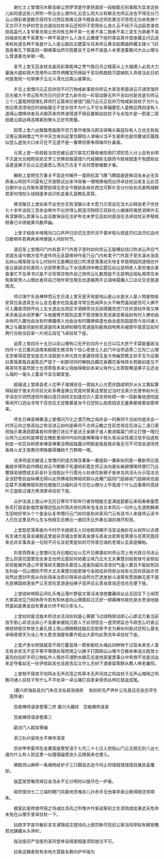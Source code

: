 <!-- { "loadSidebar": true } -->
　　谢化士上堂僧问木鲸击破尘劳梦须是作家铁面皮一段殷勤无别事秪为显发这些儿如何是这些儿师吹一吹云会么僧作礼云恁么则大众有赖去也师云汝也不得无分乃云山僧前者遣数员宿将东讨西征南擒北获今既各各还师凯奏岂可劳而无功未免铸个无文印子为伊封赏去也遂拈拄杖卓云还知印子受用处么良久云不经汗马边庭苦谁信勋高盖代人复举黄龙南云世间有五种不易一化者不易二施者不易三变生为熟者不易四端坐吃者不易更有一种不易是什么人良久云聻便下座时翠岩真作首座藏主问云适来和尚道五种不易是什么人座云脑后见腮莫与往来师云黄龙起模画样藏主拨火飞灰首座看孔下楔虽则一期佛事灿然可观要且于五种不易底人未曾道着敢问大众山僧与么曾道着也未喝一喝。

　　圣节上堂玉蕊金枝龙姿凤彩禀乾坤之秀气吸日月之精英从上大福德人必具大力量操大威权得大受用所以灵符炳耀宝历绵延千官剑佩趋跄万国梯航入贡政当此日如何是嵩祝一句举拂子云北斗清光远南山睿算长。

　　岁旦上堂僧问元正启祚则不问万物咸新事若何师云大家含笑面进云可谓灵瑞符应光被大千师云陈年历日问旧岁念九新年初一形容动静无所不吉如何是吉底句师云三个儿童辊绣毬僧礼拜师打云莫来拦彼毬门路乃云元正启祚万物咸新拄杖子为什么依旧黑漆漆地应时纳祐罄无不宜水牯牛为什么不甘水草偏要犯人苗稼这两则语有人道得山僧唤侍者另点碗茶来供养道得道不得且置秪如拄杖子与水牯牛是一耶是二耶拍膝云路远峰高稀客到聚头正好共啇量。

　　因雪上堂六出飘飘卷画图平空万里尽堆珠乌鸦冻得嘴头匾庭际有人立也无有般汉便云我衲僧之气宇冲天岂肯向这里住脚拾人涕唾以当平生是即也是但要诚实履践似恁么虚张大口未可在不见道不是一番寒彻骨争得梅华扑鼻香。

　　元宵上堂一轮桂毂当空恐被云遮万架花灯静夜难防雨打须知吾人分上自有长明不灭底光光相照奕奕交罗三世佛敛眉莫措六代祖捕影无繇而今胜候既逢不免圆却此话遂竖拂子召众云还委悉么清光万古复千古何啻歌楼数夕看。

　　解制上堂把住万重关不容走作解开一面网任其飞腾飞腾固是匪殊羽毛未必无异燕雀山鸡则不问莫有辽天俊鹘试出来冲突看一僧喝拂袖而出师卓拄杖云收复云此百日期中水云共聚有蒙赞助得见完全今既欲各袂东西岂可靳片言分付处处风柔鸭绿鲜君家何惜杖头钱相逢幸自识机变鼻孔莫教乱索穿。

　　佛涅槃日上堂如来不出世亦无有涅槃以本大愿力示现自在法大众释迦老子住世七十余年谈经三百余会唤作不出世得么熙连河侧椁示双趺化火阇维阿难悲泪唤作无有涅槃得么若果与么会去敢保自在法驴年也未梦见且如何是自在法卓拄杖云李郁桃秾春已半绣堤黄鸟数声幽。

　　上堂子规夜半啼残月口口声声归去切无柰时流不善听枝头枝底尽红血尽红血何日歇明年若弗再来啼便是人间好时节。

　　道旧至上堂僧问门内有君子门外君子至时如何师云玉笛横拈信口吹进云声应气求遐古语今朝方信不虚传师云且莫唤钟作瓮乃云门内有君子门外君子至东溪水涨高北岭山增翠政当与么时如何玉笛横拈信口吹清音落落动天地复举慈明因同道相访升座云飒飒凉风景同人访寂寥煮茶山下水烧鼎洞中樵后楚石拈云慈明老人家贫难办素食事忙不及草书只是不合将常住物作自己用师云礼数周旋不无慈明远祖私用常住未免取笑傍人山僧此者将自己物作常住用去也遂展两手云调味莫嫌入口淡论交还我道情浓。

　　师过海宁东岳禅林悟云生日请上堂天是天地是地山是山水是水人是人物是物各安其位各遂其生与么会去着衣吃饭盖是寻常见色闻声头头不昧然虽如是但可入佛不可入魔直须拶开向上玄关透出五阴区宇酒肆茶坊无挂碍魔宫虎穴任优游狱卒夜又唤来添香运水阎罗秦广与他握臂齐肩到这里不管涅槃生死说甚促寿延龄有时入佛也由汝有时入魔也由汝有时佛魔俱入也由汝有时魔佛俱遣也由汝是则固是而今且问诸人佛之与魔是同是别若道是同未具辨别眼在若道是别殿角鸱吻笑杀阇黎毕竟意旨如何两行古柏当前翠一片闲云自在飞卓拄杖下座。

　　追荐上堂四月十五日以前山僧有口无开处四月十五日以后大悲千手莫能量政当四月十五日薰风自南来殿阁生微凉有个信心老居士入此门中设供追荐二位先亡山僧无柰秪得高登宝座击大法鼓放大祥光其光普遍惊得玉皇大帝幽冥教主拱手互为证据曰善哉善哉且喜陈氏严慈于一刹那顷同时解脱白藕花香藕花香味转长若能如是见不用哭穹苍虽然居士也须荐取本来父母始得秪如本来父母作么生荐取蓦竖拂子云还会么端的一毫头上露亘今亘古越堂皇。

　　超璜请上堂绛县老人花甲子澉城徐氏一周始大心大愿庆圆成明岁从头又算起算得起超于彼水月帘前光彩多蓦竖拂云究竟何曾离这里犹记当时法真计氏曾参赵州无字话忽尔洞然透彻作偈曰逐日阅经文如逢旧识人莫言频有碍一举一回新看他透彻底等闲开口迥出寻常千百世后尤足敬慕是汝今日还知么般若因该无量寿都缘累劫密修来。

　　师生日禅音禅果请上堂僧问万化之源万物之母庆会一时寿同千古如何是庆会一时师云仰之弥高钻之弥坚进云如何是寿同千古师云瞻之在前忽焉在后进云二语已蒙师指示果满音圆事若何师便打进云不是法王亲嫡子谁人敢进踏渠门师又打僧一喝归众师乃云如何是禅音古槐影里闹吟吟如何是禅果梅子枝头青朵朵性燥汉信手拈连核和皮一咬百杂碎原来禅音禅果没两般独露分明秪是我是我非我无可不可现坐道场焚香择火龙王夜赛月明珠赢得蟠桃千万颗喝一喝。

　　法净师送法被请上堂僧问织成古锦含春象一番提起一番新如何是一番新师云低垂疑步障吹起作睛虹进云今朝狮子吼遍地彩霞生师云汝向甚处躲避僧喝师便打乃云蜀锦吴绫攒成五彩金针玉线挑出千行霞光斗处绮花新狮子奋来龙凤活头头示现法法全该舒卷自由纵横无碍以此供佛祖则佛祖欢颜以此耀门庭则门庭赫奕门庭赫奕也遐迩莫不具瞻佛祖欢颜也檀施已沾福利且今日在山僧分上毕竟成个什么边事乘时高挂叶王座胜过诸方黑漆屏卓拄杖下座。

　　众护法请上堂山中无历日寒尽不知年行者惊相报文星满座筵都云来祝寿寿量愿弥天打鼓宣新偈焚香理旧弦此时真庆快何用帛戋戋且合本同元一句作么生道荆棘弗生田地好举头个个是金仙复举僧问云门如何是和尚家风门云有读书人来报师云读书人已在这里且作么生与他相见击拂云一曲钧天云外奏五湖四海尽知音。

　　上堂慈悲落草曲为今时尽令提纲无人扫地取用期乎活变设施妙在从权所以古德有言诸方是真金铺我这里是杂货铺汝若索真金便与真金汝若索皂荚便与皂荚究竟将来总非实事真金一句则不问与汝皂荚是如何可怜昔日诲机老错认玄泉是解粘。

　　刘青西荐亲上堂僧问五月石榴红似火花开见佛事如何师云项上有光吞日月进云恁么则莲花国里现全身去也师云面前何地着尘埃乃云大丈夫秉慧剑般若锋兮金刚焰非但能摧外道心早曾落却天魔胆永嘉恁么道虽则威风凛凛剑气逼人要且不能起死回生利益一切山僧则不然大丈夫秉慧剑般若锋兮金刚焰非但夜台烛有光现存获益亦灵验然此慧剑毕竟从何处得来汝若识得来处自然光芒透发射斗凌霄有愿皆酬无恩不报先慈佛国依莲坐严父天宫任意游遂拈拂子高声召云青翁青翁还信也无便下座。

　　上堂绕树啼鸦云间礼乐堆云落叶野叟文章活泼泼绝覆藏闹丛丛无回互下士闻而大笑英流见乃知休而今若有知休底向山僧面前过正好一顿痛棒何故吃泉水贵谙地脉然虽如是黄金自有黄金价终不和沙卖与人。

　　上堂如何是法独木桥流水活活如何是心黄鹂飞过绿杨阴法即心心即法万象当前信手劄心非法法非心千圣都来被陆沉若人于此领悟去一道灵明亘古今政恁么时香云缭绕钟鼓交参居士鼻孔搭上唇山僧眼睛挂脑后忽欲索予言为寿如何抵对还知么眉毛卓朔骨撑天为法心专久愈坚海屋有筹齐拓出大家均此贺尧年卓拄杖下座。

　　上堂卢舍长明镜威音不夜灯瞿昙珠一颗弥勒杖头绳此四种物于过现未来世人富无有余贫无不足平等平等随处得而用之以拂子打圆相云山僧今日搬来奉送众姓居士虽则白拈好手将公物私作人情亦可谓酌水献花总是他家屋里事众中有傍不甘底试出来定夺看如无一任伊收起去也且收去后又作么生树下酒香留客醉从教人唤老襄阳。

　　上堂物不得其平则鸣水无声风荡之鸣草木无声风挠之鸣拄杖子无声山僧用之鸣敢问诸人拄杖子有什么不平处卓一卓云痛打自家亲骨肉丛林扛鼓返成冤。

　　(嘉兴府海盐县刘门朱氏法名超浩捐赀
　助刻祈先严养朴公先慈吕氏张氏早生
　莲界者)

　　百痴禅师语录卷第二终
嘉兴大藏经　百痴禅师语录


　　百痴禅师语录卷第三

　　嗣法门人超宣等编

　　浙江杭州皇岗太平禅寺语录

　　崇祯甲申夏师在金粟首座寮受请于七月二十七日入院指山门云无钥无封八达七通为什么有人到这里一似撞墙磕壁良久云随我来也便入。

　　佛殿洞山麻秤一条绳杨岐驴子三只脚自古迨今何止将错就错错错且展具盖覆却。

　　伽蓝堂受嘱灵峰后金汤永不忘分明何以报尽在一炉香。

　　祖师堂四七二三端的瞎门风委地苦难扶儿孙赤手无他事举香云秪得随流学顺朱。

　　据室此是搀旗夺鼓之场减灶添兵之所惟许作家战客别立生涯倘或徒勇武夫性命未免在山僧手里卓拄杖一下。

　　拈疏字字昙华散彩言言濯锦成文提持向上纲宗断尽现前公案当阳举起有眼皆瞻若也踌躇从头谛听。

　　指法座庄严宝座列圣同登幸自觌面相逢须知放过不可。

　　拈香这瓣香恢有余地大莫能名爇向炉中端为
